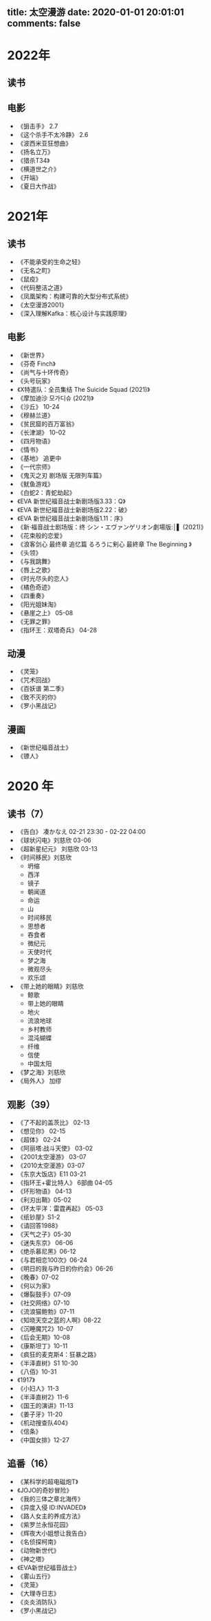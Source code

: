 title: 太空漫游
date: 2020-01-01 20:01:01
comments: false
---
<!-- <img src="https://haif-cloud.oss-cn-beijing.aliyuncs.com/img/reading.jpg" width="60%"> -->

# 2022年

## 读书

## 电影

* 《狙击手》 2.7
* 《这个杀手不太冷静》 2.6
* 《波西米亚狂想曲》
* 《扬名立万》
* 《猎杀T34》
* 《横道世之介》
* 《开端》
* 《夏日大作战》

# 2021年

## 读书

* 《不能承受的生命之轻》
* 《无名之町》
* 《鼠疫》
* 《代码整洁之道》
* 《凤凰架构：构建可靠的大型分布式系统》
* 《太空漫游2001》
* 《深入理解Kafka：核心设计与实践原理》

## 电影

* 《新世界》
* 《芬奇 Finch》
* 《尚气与十环传奇》
* 《头号玩家》
* 《X特遣队：全员集结 The Suicide Squad (2021)》
* 《摩加迪沙 모가디슈 (2021)》
* 《沙丘》 10-24
* 《穆赫兰道》
* 《贫民窟的百万富翁》
* 《长津湖》 10-02
* 《四月物语》
* 《情书》
* 《基地》 追更中
* 《一代宗师》
* 《鬼灭之刃 剧场版 无限列车篇》
* 《鱿鱼游戏》
* 《白蛇2：青蛇劫起》
* 《EVA 新世纪福音战士新剧场版3.33：Q》
* 《EVA 新世纪福音战士新剧场版2.22：破》
* 《EVA 新世纪福音战士新剧场版1.11：序》
* 《新·福音战士剧场版：终 シン・エヴァンゲリオン劇場版:│▌ (2021)》
* 《花束般的恋爱》 
* 《浪客剑心 最终章 追忆篇 るろうに剣心 最終章 The Beginning 》
* 《头领》
* 《与我跳舞》
* 《唇上之歌》
* 《时光尽头的恋人》
* 《橘色奇迹》
* 《四重奏》
* 《阳光姐妹淘》
* 《悬崖之上》 05-08
* 《无罪之罪》
* 《指环王：双塔奇兵》 04-28

## 动漫

* 《灵笼》
* 《咒术回战》
* 《百妖谱 第二季》
* 《致不灭的你》
* 《罗小黑战记》

## 漫画

* 《新世纪福音战士》
* 《镖人》

#	2020 年

## 读书（7）

* 《告白》 凑かなえ      02-21 23:30 - 02-22 04:00  
* 《球状闪电》刘慈欣     03-06 
* 《超新星纪元》 刘慈欣  03-13
* 《时间移民》刘慈欣 
  * 坍缩
  * 西洋
  * 镜子
  * 朝闻道
  * 命运
  * 山
  * 时间移民
  * 思想者
  * 吞食者
  * 微纪元
  * 天使时代
  * 梦之海
  * 微观尽头
  * 欢乐颂
* 《带上她的眼睛》刘慈欣 
  * 鲸歌
  * 带上她的眼睛
  * 地火
  * 流浪地球
  * 乡村教师
  * 混沌蝴蝶
  * 纤维
  * 信使
  * 中国太阳
* 《梦之海》刘慈欣 
* 《局外人》 加缪


## 观影（39）

* 《了不起的盖茨比》 02-13
* 《想见你》 02-15
* 《超体》 02-24
* 《阿丽塔:战斗天使》 03-02
* 《2001太空漫游》 03-07
* 《2010太空漫游》03-07
* 《东京大饭店》E11 03-21
* 《指环王+霍比特人》 6部曲 04-05
* 《环形物语》 04-13
* 《利刃出鞘》05-02
* 《环太平洋：雷霆再起》 05-03
* 《纸钞屋》S1-2
* 《请回答1988》
* 《天气之子》05-30
* 《迷失东京》 06-06
* 《绝杀慕尼黑》06-12
* 《与君相恋100次》06-24
* 《明日的我与昨日的你约会》06-26
* 《晚春》07-02
* 《何以为家》
* 《爆裂鼓手》07-09
* 《社交网络》07-10
* 《流浪猫鲍勃》07-11
* 《知晓天空之蓝的人啊》08-22
* 《沉睡魔咒2》10-07
* 《后会无期》10-08
* 《康斯坦丁》10-11
* 《疯狂的麦克斯4：狂暴之路》
* 《半泽直树》S1 10-30
* 《八佰》10-31
* 《1917》
* 《小妇人》11-3
* 《半泽直树2》11-6
* 《国王的演讲》11-13
* 《姜子牙》11-20
* 《机动搜查队404》
* 《信条》
* 《中国女排》12-27

## 追番（16）

* 《某科学的超电磁炮T》
* 《JOJO的奇妙冒险》
* 《我的三体之章北海传》
* 《异度入侵 ID:INVADED》
* 《路人女主的养成方法》
* 《紫罗兰永恒花园》
* 《辉夜大小姐想让我告白》
* 《名侦探柯南》
* 《动物新世代》
* 《神之塔》
* 《EVA新世纪福音战士》
* 《雾山五行》
* 《灵笼》
* 《大理寺日志》
* 《炎炎消防队》
* 《罗小黑战记》
